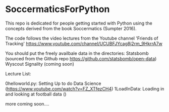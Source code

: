 # SoccermaticsForPython
This repo is dedicated for people getting started with Python using the concepts derived from the book Soccermatics (Sumpter 2016).

The code follows the video lectures from the Youtube channel 'Friends of Tracking'
https://www.youtube.com/channel/UCUBFJYcag8j2rm_9HkrrA7w

You should put the freely availbale data in the directories: 
Statsbomb (sourced from the Github repo https://github.com/statsbomb/open-data)
Wyscout
Signality (coming soon)

Lecture List:

0helloworld.py: Setting Up to do Data Science (https://www.youtube.com/watch?v=FZ_XTfezCH4)
1LoadInData: Loading in and looking at football data ()

more coming soon....


